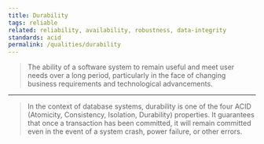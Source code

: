 ```yaml
---
title: Durability
tags: reliable
related: reliability, availability, robustness, data-integrity
standards: acid
permalink: /qualities/durability
---
```


> The ability of a software system to remain useful and meet user needs over a long period, particularly in the face of changing business requirements and technological advancements.

<hr class="with-no-margin"/>

> In the context of database systems, durability is one of the four ACID (Atomicity, Consistency, Isolation, Durability) properties. It guarantees that once a transaction has been committed, it will remain committed even in the event of a system crash, power failure, or other errors.